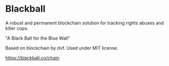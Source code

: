 # Blackball
A robust and permanent blockchain solution for tracking rights abuses and killer cops.

"A Black Ball for the Blue Wall"

Based on blockchain by dvf.  Used under MIT license.

https://blackball.co/chain
